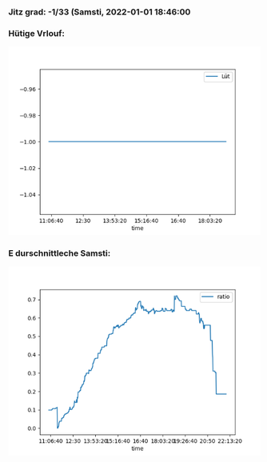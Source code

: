 ### Jitz grad: -1/33 (Samsti, 2022-01-01 18:46:00

### Hütige Vrlouf:
![Graph](Today.png)

### E durschnittleche Samsti:
![Graph](Samsti.png)